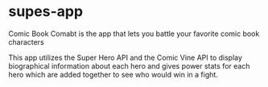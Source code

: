 # supes-app

Comic Book Comabt is the app that lets you battle your favorite comic book characters

This app utilizes the Super Hero API and the Comic Vine API to display biographical information about each hero and
gives power stats for each hero which are added together to see who would win in a fight.

